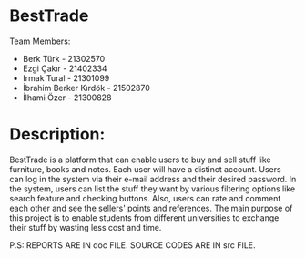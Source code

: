 # BestTrade

Team Members:

* Berk Türk - 21302570
* Ezgi Çakır - 21402334
* Irmak Tural - 21301099
* İbrahim Berker Kırdök - 21502870
* İlhami Özer - 21300828

# Description:

BestTrade is a platform that can enable users to buy and sell stuff like furniture, books and notes. Each user will have a distinct account. Users can log in the system via their e-mail address and their desired password. In the system, users can list the stuff they want by various filtering options like search feature and checking buttons. Also, users can rate and comment each other and see the sellers' points and references. The main purpose of this project is to enable students from different universities to exchange their stuff by wasting less cost and time.


P.S: REPORTS ARE IN doc FILE. SOURCE CODES ARE IN src FILE.
